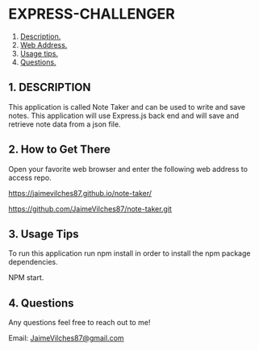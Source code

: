 # EXPRESS-CHALLENGER

1. [ Description. ](#desc)
2. [ Web Address. ](#web-address)
3. [ Usage tips. ](#usage)
4. [ Questions. ](#questions)

<a name="desc"></a>
## 1. DESCRIPTION

This application is called Note Taker and can be used to write and save notes.
This application will use Express.js back end and will save and retrieve note data from a json file.

<a name="web-address"></a>
## 2. How to Get There

Open your favorite web browser and enter the following web address to access repo.

https://jaimevilches87.github.io/note-taker/

https://github.com/JaimeVilches87/note-taker.git

<a name="usage"></a>
## 3. Usage Tips

To run this application run npm install in order to install the npm package dependencies.

NPM start.

<a name="questions"></a>
## 4. Questions

Any questions feel free to reach out to me!

Email: JaimeVilches87@gmail.com